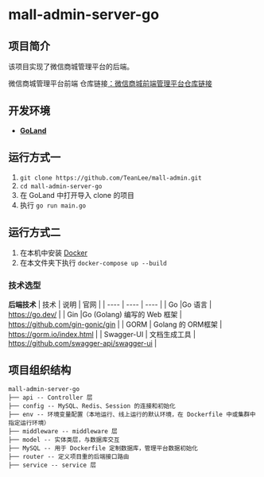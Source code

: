 # mall-admin-server-go
## 项目简介
该项目实现了微信商城管理平台的后端。

微信商城管理平台前端 仓库链接[：微信商城前端管理平台仓库链接](https://github.com/TeanLee/mall-admin/tree/master/mall-admin-frontend)

## 开发环境
-   **[GoLand](https://www.jetbrains.com/go/)**

## 运行方式一
1. `git clone https://github.com/TeanLee/mall-admin.git`
2. `cd mall-admin-server-go`
3. 在 GoLand 中打开导入 clone 的项目
4. 执行 `go run main.go`

## 运行方式二
1. 在本机中安装 [Docker](https://www.docker.com/)
2. 在本文件夹下执行 `docker-compose up --build`

### 技术选型

**后端技术**
| 技术 | 说明 | 官网 |
|  ----  | ----  | ----  |
| Go |Go 语言 | <https://go.dev/> |
| Gin |Go (Golang) 编写的 Web 框架 | <https://github.com/gin-gonic/gin> |
| GORM | Golang 的 ORM框架 | <https://gorm.io/index.html> |
| Swagger-UI | 文档生成工具 | <https://github.com/swagger-api/swagger-ui> |

## 项目组织结构
````
mall-admin-server-go
├── api -- Controller 层
├── config -- MySQL、Redis、Session 的连接和初始化
├── env -- 环境变量配置（本地运行、线上运行的默认环境，在 Dockerfile 中或集群中指定运行环境）
├── middleware -- middleware 层
├── model -- 实体类层，与数据库交互
├── MySQL -- 用于 Dockerfile 定制数据库，管理平台数据初始化
├── router -- 定义项目重的后端接口路由
├── service -- service 层
````
